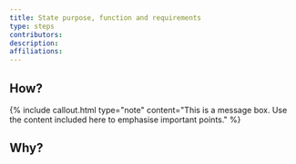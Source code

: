 ```yaml
---
title: State purpose, function and requirements
type: steps
contributors: 
description: 
affiliations: 
---
```



## How?

{% include callout.html type="note" content="This is a message box. Use the content included here to emphasise important points." %}

## Why?
